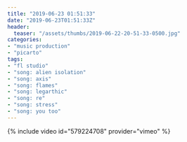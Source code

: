 ```yaml
---
title: "2019-06-23 01:51:33"
date: "2019-06-23T01:51:33Z"
header:
  teaser: "/assets/thumbs/2019-06-22-20-51-33-0500.jpg"
categories:
- "music production"
- "picarto"
tags:
- "fl studio"
- "song: alien isolation"
- "song: axis"
- "song: flames"
- "song: legarthic"
- "song: re"
- "song: stress"
- "song: you too"
---
```

{% include video id="579224708" provider="vimeo" %}
